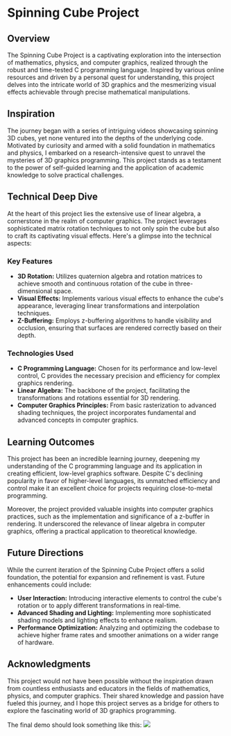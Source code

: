 # Spinning Cube Project

## Overview

The Spinning Cube Project is a captivating exploration into the intersection of mathematics, physics, and computer graphics, realized through the robust and time-tested C programming language. Inspired by various online resources and driven by a personal quest for understanding, this project delves into the intricate world of 3D graphics and the mesmerizing visual effects achievable through precise mathematical manipulations.

## Inspiration

The journey began with a series of intriguing videos showcasing spinning 3D cubes, yet none ventured into the depths of the underlying code. Motivated by curiosity and armed with a solid foundation in mathematics and physics, I embarked on a research-intensive quest to unravel the mysteries of 3D graphics programming. This project stands as a testament to the power of self-guided learning and the application of academic knowledge to solve practical challenges.

## Technical Deep Dive

At the heart of this project lies the extensive use of linear algebra, a cornerstone in the realm of computer graphics. The project leverages sophisticated matrix rotation techniques to not only spin the cube but also to craft its captivating visual effects. Here's a glimpse into the technical aspects:

### Key Features

- **3D Rotation:** Utilizes quaternion algebra and rotation matrices to achieve smooth and continuous rotation of the cube in three-dimensional space.
- **Visual Effects:** Implements various visual effects to enhance the cube's appearance, leveraging linear transformations and interpolation techniques.
- **Z-Buffering:** Employs z-buffering algorithms to handle visibility and occlusion, ensuring that surfaces are rendered correctly based on their depth.

### Technologies Used

- **C Programming Language:** Chosen for its performance and low-level control, C provides the necessary precision and efficiency for complex graphics rendering.
- **Linear Algebra:** The backbone of the project, facilitating the transformations and rotations essential for 3D rendering.
- **Computer Graphics Principles:** From basic rasterization to advanced shading techniques, the project incorporates fundamental and advanced concepts in computer graphics.

## Learning Outcomes

This project has been an incredible learning journey, deepening my understanding of the C programming language and its application in creating efficient, low-level graphics software. Despite C's declining popularity in favor of higher-level languages, its unmatched efficiency and control make it an excellent choice for projects requiring close-to-metal programming.

Moreover, the project provided valuable insights into computer graphics practices, such as the implementation and significance of a z-buffer in rendering. It underscored the relevance of linear algebra in computer graphics, offering a practical application to theoretical knowledge.

## Future Directions

While the current iteration of the Spinning Cube Project offers a solid foundation, the potential for expansion and refinement is vast. Future enhancements could include:

- **User Interaction:** Introducing interactive elements to control the cube's rotation or to apply different transformations in real-time.
- **Advanced Shading and Lighting:** Implementing more sophisticated shading models and lighting effects to enhance realism.
- **Performance Optimization:** Analyzing and optimizing the codebase to achieve higher frame rates and smoother animations on a wider range of hardware.

## Acknowledgments

This project would not have been possible without the inspiration drawn from countless enthusiasts and educators in the fields of mathematics, physics, and computer graphics. Their shared knowledge and passion have fueled this journey, and I hope this project serves as a bridge for others to explore the fascinating world of 3D graphics programming.


The final demo should look something like this:
![](https://github.com/emrebilge/SpinningCubeProject/blob/main/aaa.gif)
